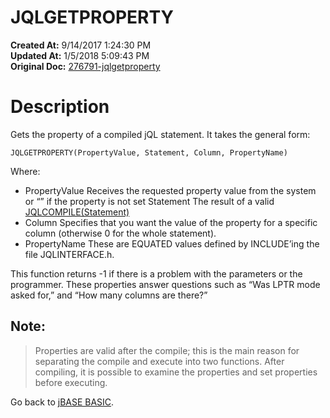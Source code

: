# JQLGETPROPERTY

**Created At:** 9/14/2017 1:24:30 PM  
**Updated At:** 1/5/2018 5:09:43 PM  
**Original Doc:** [276791-jqlgetproperty](https://docs.jbase.com/36868-jbase-basic/276791-jqlgetproperty)  


# Description

Gets the property of a compiled jQL statement. It takes the general form:

```
JQLGETPROPERTY(PropertyValue, Statement, Column, PropertyName)
```

Where:

- PropertyValue Receives the requested property value from the system or “” if the property is not set Statement The result of a valid [JQLCOMPILE(Statement)](./../jqlcompile)
- Column Specifies that you want the value of the property for a specific column (otherwise 0 for the whole statement).
- PropertyName These are EQUATED values defined by INCLUDE’ing the file JQLINTERFACE.h.


This function returns -1 if there is a problem with the parameters or the programmer. These properties answer questions such as “Was LPTR mode asked for,” and “How many columns are there?”

## Note: 


> Properties are valid after the compile; this is the main reason for separating the compile and execute into two functions. After compiling, it is possible to examine the properties and set properties before executing.




Go back to [jBASE BASIC](./../jbase-basic-programmers-reference-guide).
